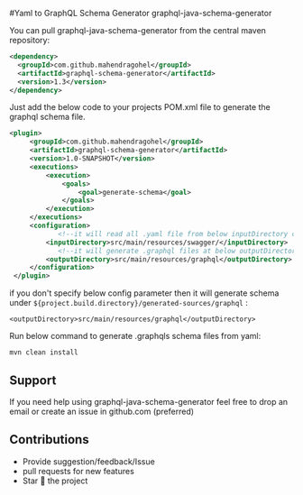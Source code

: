 #Yaml to GraphQL Schema Generator 
graphql-java-schema-generator

You can  pull graphql-java-schema-generator from the central maven repository:
```xml
<dependency>
  <groupId>com.github.mahendragohel</groupId>
  <artifactId>graphql-schema-generator</artifactId>
  <version>1.3</version>
</dependency>
```

Just add the below code to your projects POM.xml file to generate the graphql schema file.
```xml                   
<plugin>
     <groupId>com.github.mahendragohel</groupId>
     <artifactId>graphql-schema-generator</artifactId>
     <version>1.0-SNAPSHOT</version>
     <executions>
         <execution>
             <goals>
                 <goal>generate-schema</goal>
             </goals>
         </execution>
     </executions>
     <configuration>
            <!--it will read all .yaml file from below inputDirectory config location-->
         <inputDirectory>src/main/resources/swagger/</inputDirectory>
            <!--it will generate .graphql files at below outputDirectory config location-->
         <outputDirectory>src/main/resources/graphql</outputDirectory>
     </configuration>
 </plugin>
```
if you don't specify below config parameter then it will generate schema under `${project.build.directory}/generated-sources/graphql` :

    <outputDirectory>src/main/resources/graphql</outputDirectory>
    
Run below command to generate .graphqls schema files from yaml:

    mvn clean install
 ## Support
 If you need help using graphql-java-schema-generator feel free to drop an email or create an issue in github.com (preferred)
 
 ## Contributions 
 * Provide suggestion/feedback/Issue
 * pull requests for new features
 * Star :star2: the project
